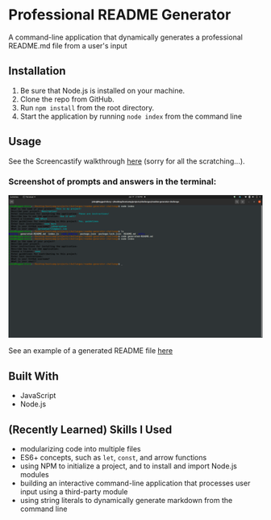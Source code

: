 # Professional README Generator

A command-line application that dynamically generates a professional README.md file from a user's input

## Installation
1. Be sure that Node.js is installed on your machine.
2. Clone the repo from GitHub.
2. Run ```npm install``` from the root directory.
3. Start the application by running ```node index``` from the command line 

## Usage
See the Screencastify walkthrough [here](https://watch.screencastify.com/v/LhYfNqcEK5SL45q8Zm9V) (sorry for all the scratching...).

### Screenshot of prompts and answers in the terminal:

![readme generator prompts and answers in the terminal](/images/readme-generator-terminal.png)

See an example of a generated README file [here](/generated-README.md)

## Built With
* JavaScript
* Node.js

## (Recently Learned) Skills I Used
* modularizing code into multiple files
* ES6+ concepts, such as ```let```, ```const```, and arrow functions
* using NPM to initialize a project, and to install and import Node.js modules
* building an interactive command-line application that processes user input using a third-party module
* using string literals to dynamically generate markdown from the command line

